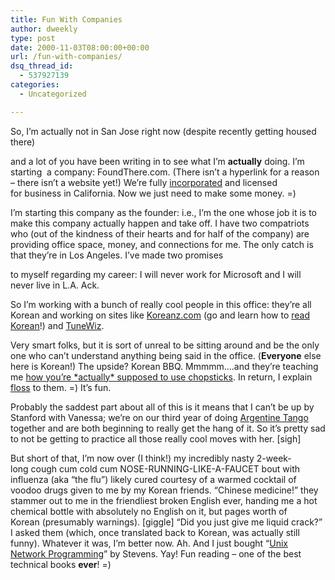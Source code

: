 ```yaml
---
title: Fun With Companies
author: dweekly
type: post
date: 2000-11-03T08:00:00+00:00
url: /fun-with-companies/
dsq_thread_id:
  - 537927139
categories:
  - Uncategorized

---
```

So, I&#8217;m actually not in San Jose right now (despite recently getting housed there)
  
and a lot of you have been writing in to see what I&#8217;m **actually** doing. I&#8217;m starting  a company: FoundThere.com. (There isn&#8217;t a hyperlink for a reason &#8211; there isn&#8217;t a website yet!) We&#8217;re fully [incorporated][1] and licensed for business in California. Now we just need to make some money. =)

I&#8217;m starting this company as the founder: i.e., I&#8217;m the one whose job it is to make this company actually happen and take off. I have two compatriots who (out of the kindness of their hearts and for half of the company) are providing office space, money, and connections for me. The only catch is that they&#8217;re in Los Angeles. I&#8217;ve made two promises
  
to myself regarding my career: I will never work for Microsoft and I will never live in L.A. Ack.

So I&#8217;m working with a bunch of really cool people in this office: they&#8217;re all Korean and working on sites like [Koreanz.com][2] (go and learn how to [read Korean][3]!) and [TuneWiz][4].
  
Very smart folks, but it is sort of unreal to be sitting around and be the only one who can&#8217;t understand anything being said in the office. (**Everyone** else here is Korean!) The upside? Korean BBQ. Mmmmm&#8230;.and they&#8217;re teaching me [how you&#8217;re \*actually\* supposed to use chopsticks][5]. In return, I explain [floss][6] to them. =) It&#8217;s fun.

Probably the saddest part about all of this is it means that I can&#8217;t be up by Stanford with Vanessa; we&#8217;re on our third year of doing [Argentine Tango][7] together and are both beginning to really get the hang of it. So it&#8217;s pretty sad to not be getting to practice all those really cool moves with her. [sigh]

But short of that, I&#8217;m now over (I think!) my incredibly nasty 2-week-long cough cum cold cum NOSE-RUNNING-LIKE-A-FAUCET bout with influenza (aka &#8220;the flu&#8221;) likely cured courtesy of a warmed cocktail of voodoo drugs given to me by my Korean friends. &#8220;Chinese medicine!&#8221; they stammer out to me in the friendliest broken English ever, handing me a hot chemical bottle with absolutely no English on it, but pages worth of Korean (presumably warnings). [giggle] &#8220;Did you just give me liquid crack?&#8221; I asked them (which, once translated back to Korean, was actually still funny). Whatever it was, I&#8217;m better now. Ah. And I just bought &#8220;[Unix Network Programming][8]&#8221; by Stevens. Yay! Fun reading &#8211; one of the best technical books **ever**! =)

 [1]: http://www.incorporate.com/
 [2]: http://www.koreanz.com/
 [3]: http://www.koreanz.com/English/Korean365/
 [4]: http://www.tunewiz.com/
 [5]: http://www.learn2.com/06/0607/0607.asp
 [6]: http://www.britannica.com/cgi-bin/dictionary?va=dental+floss
 [7]: http://home.att.net/~larrydla/basics_0.html
 [8]: http://www.kohala.com/start/unpv12e.html